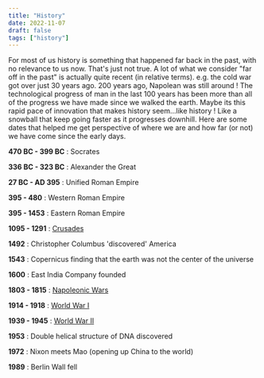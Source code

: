 ```yaml
---
title: "History"
date: 2022-11-07
draft: false
tags: ["history"]
---
```


For most of us history is something that happened far back in the past, with no relevance to us now. That's just not true. A lot of what we consider "far off in the past" is actually quite recent (in relative terms). e.g. the cold war got over just 30 years ago. 200 years ago, Napolean was still around ! The technological progress of man in the last 100 years has been more than all of the progress we have made since we walked the earth. Maybe its this rapid pace of innovation that makes history seem...like history ! Like a snowball that keep going faster as it progresses downhill. Here are some dates that helped me get perspective of where we are and how far (or not) we have come since the early days.

**470 BC - 399 BC** : Socrates

**336 BC - 323 BC** : Alexander the Great

**27 BC - AD 395** : Unified Roman Empire

**395 - 480** : Western Roman Empire 

**395 - 1453** : Eastern Roman Empire

**1095 - 1291** : [Crusades](https://en.wikipedia.org/wiki/Crusades)

**1492** : Christopher Columbus 'discovered' America

**1543** : Copernicus finding that the earth was not the center of the universe

**1600** : East India Company founded

**1803 -  1815** : [Napoleonic Wars](https://en.wikipedia.org/wiki/Napoleonic_Wars)

**1914 - 1918** : [World War I](https://en.wikipedia.org/wiki/World_War_I)

**1939 - 1945** : [World War II](https://en.wikipedia.org/wiki/World_War_II)

**1953** : Double helical structure of DNA discovered

**1972** : Nixon meets Mao (opening up China to the world)

**1989** : Berlin Wall fell


